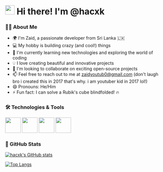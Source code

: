 <h1>
 <img src="https://media.giphy.com/media/hvRJCLFzcasrR4ia7z/giphy.gif" width="30px"/>
 Hi there! I'm @hacxk
</h1>

### 👨‍💻 About Me

- 🌍 I'm Zaid, a passionate developer from Sri Lanka 🇱🇰
- 💻 My hobby is building crazy (and cool!) things
- 🌱 I'm currently learning new technologies and exploring the world of coding
- 💡 I love creating beautiful and innovative projects
- 🔭 I'm looking to collaborate on exciting open-source projects
- 📫 Feel free to reach out to me at zaidyoutub0@gmail.com (don't laugh bro i created this in 2017 that's why. i am youtuber kid in 2017 lol!)
- 😄 Pronouns: He/Him
- ⚡ Fun fact: I can solve a Rubik's cube blindfolded! 🔥

### 🛠 Technologies & Tools

<img src="https://media.giphy.com/media/XEDIHHp3i8bVoEdxd7/giphy.gif" width="50px"> <img src="https://media.giphy.com/media/fsEaZldNC8A1PJ3mwp/giphy.gif" width="50px"> <img src="https://media.giphy.com/media/ln7z2eWriiQAllfVcn/giphy.gif" width="50px"> <img src="https://media.giphy.com/media/XAxylRMCdpbEWUAvr8/giphy.gif" width="50px">

### 🌟 GitHub Stats

[![hacxk's GitHub stats](https://github-readme-stats.vercel.app/api?username=hacxk&show_icons=true&theme=radical)](https://github.com/hacxk)

[![Top Langs](https://github-readme-stats.vercel.app/api/top-langs/?username=hacxk&layout=compact&theme=radical)](https://github.com/hacxk)
